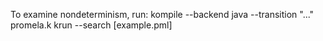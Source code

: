 To examine nondeterminism, run:
kompile --backend java --transition "..." promela.k
krun --search [example.pml]
